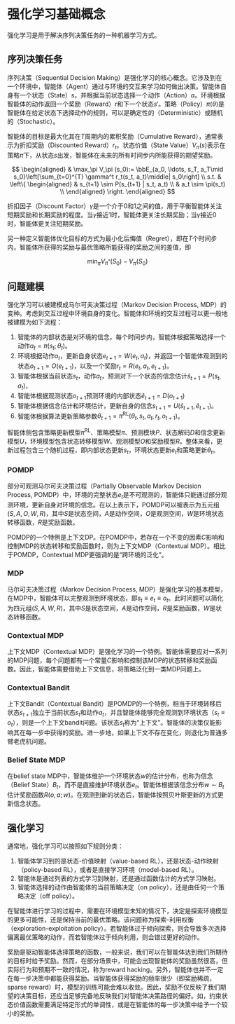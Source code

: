 # 强化学习基础概念

强化学习是用于解决序列决策任务的一种机器学习方式。

## 序列决策任务

序列决策（Sequential Decision Making）是强化学习的核心概念。它涉及到在一个环境中，智能体（Agent）通过与环境的交互来学习如何做出决策。智能体自身有一个状态（State）$s$，并根据当前状态选择一个动作（Action）$a$。环境根据智能体的动作返回一个奖励（Reward）$r$和下一个状态$s'$。策略（Policy）$\pi(\theta)$是智能体在给定状态下选择动作的规则，可以是确定性的（Deterministic）或随机的（Stochastic）。

智能体的目标是最大化其在$T$周期内的累积奖励（Cumulative Reward），通常表示为折扣奖励（Discounted Reward）$r_t$。状态价值（State Value）$V_\pi(s)$表示在策略$\pi$下，从状态$s$出发，智能体在未来的所有时间步内所能获得的期望奖励。

$$
\begin{aligned}
& \max_\pi V_\pi (s_0):= \bbE_{a_0, \ldots, s_T, a_T\mid s_0}\left[\sum_{t=0}^{T} \gamma^t r_t(s_t, a_t)\middle| s_0\right] \\
s.t. & \left\{
\begin{aligned}
& s_{t+1} \sim P(s_{t+1} | s_t, a_t) \\
& a_t \sim \pi(s_t) \\
\end{aligned}
\right.
\end{aligned}
$$

折扣因子（Discount Factor）$\gamma$是一个介于0和1之间的值，用于平衡智能体关注短期奖励和长期奖励的程度。当$\gamma$接近1时，智能体更关注长期奖励；当$\gamma$接近0时，智能体更关注短期奖励。

另一种定义智能体优化目标的方式为最小化后悔值（Regret），即在$T$个时间步内，智能体所获得的奖励与最优策略所能获得的奖励之间的差值，即

$$
\min_\pi V_{\pi^*} (S_0) - V_\pi (S_0)
$$

## 问题建模

强化学习可以被建模成马尔可夫决策过程（Markov Decision Process, MDP）的变种。考虑到交互过程中环境自身的变化。智能体和环境的交互过程可以更一般地被建模为如下流程：

1. 智能体的内部状态是对环境的信念，每个时间步内，智能体根据策略选择一个动作$a_t = \pi(s_t; \theta_t)$。
2. 环境根据动作$a_t$，更新自身状态$e_{t+1} = W(e_t, a_t)$，并返回一个智能体观测到的状态$o_{t + 1} = O(e_{t + 1})$，以及一个奖励$r_t = R(e_t, a_t, e_{t + 1})$。
3. 智能体根据当前状态$s_t$，动作$a_t$，预测对下一个状态的信念估计$\hat s_{t + 1} = P(s_t, a_t)$，
4. 智能体根据观测状态$o_{t + 1}$预测环境的内部状态$\hat e_{t + 1} = D(o_{t + 1})$
5. 智能体根据信念估计和环境估计，更新自身的信念$s_{t + 1} = U(\hat s_{t + 1}, \hat e_{t + 1})$。
5. 智能体根据算法更新策略参数$\theta_{t+1} = \pi^{\text{RL}}(\theta_t, s_t, a_t, r_{t}, o_{t + 1})$。

智能体侧包含策略更新模型$\pi^{\text{RL}}$、策略模型$\pi$、预测模块$P$、状态解码$D$和信念更新模型$U$，环境模型包含状态转移模型$W$、观测模型$O$和奖励模型$R$。整体来看，更新过程包含三个随机过程，即内部状态更新$s_t$，环境状态更新$e_t$和策略更新$\theta_t$。

### POMDP

部分可观测马尔可夫决策过程（Partially Observable Markov Decision Process, POMDP）中，环境的完整状态$e_t$是不可观测的，智能体只能通过部分观测环境，更新自身对环境的信念。在以上表示下，POMDP可以被表示为五元组$(S, A, O, W, R)$，其中$S$是状态空间，$A$是动作空间，$O$是观测空间，$W$是环境状态转移函数，$R$是奖励函数。

POMDP的一个特例是上下文DP。在POMDP中，若存在一个不变的因素$C$影响和控制MDP的状态转移和奖励函数时，则为上下文MDP（Contextual MDP）。相比于POMDP，Contextual MDP更强调的是“跨环境的泛化”。


### MDP

马尔可夫决策过程（Markov Decision Process, MDP）是强化学习的基本模型，在MDP中，智能体可以完整观测到环境状态，即$s_t\equiv e_t\equiv o_t$。此时问题可以简化为四元组$(S, A, W, R)$，其中$S$是状态空间，$A$是动作空间，$R$是奖励函数，$W$是状态转移函数。

### Contextual MDP

上下文MDP（Contextual MDP）是强化学习的一个特例。智能体需要应对一系列的MDP问题，每个问题都有一个常量$C$影响和控制该MDP的状态转移和奖励函数。因此，智能体需要借助上下文信息，将策略泛化到一类MDP问题上。

### Contextual Bandit

上下文Bandit（Contextual Bandit）是POMDP的一个特例，相当于环境转移后状态$s_{t + 1}$独立于当前状态$s_t$和动作$a_t$，并且智能体能够完全观测到环境状态（$s_t\equiv o_t$），则是一个上下文bandit问题。该状态$s_t$称为“上下文”。智能体的决策仅能影响其在每一步中获得的奖励。进一步地，如果上下文不存在变化，则退化为普通多臂老虎机问题。

### Belief State MDP

在belief state MDP中，智能体维护一个环境状态$w$的估计分布，也称为信念（Belief State）$B_t$，而不是直接维护环境状态$e_t$。智能体根据该信念分布$w\sim B_t$估计奖励函数$R(o, a; w)$。在观测到新的状态后，智能体按照贝叶斯更新的方式更新信念状态。

## 强化学习

通常地，强化学习可以按照如下规则分类：

1. 智能体学习到的是状态-价值映射（value-based RL），还是状态-动作映射（policy-based RL），或者是直接学习环境（model-based RL）。
2. 智能体是通过列表的方式学习到映射，还是通过函数估计的方式学习映射。
3. 智能体选择的动作由智能体的当前策略决定（on policy），还是由任何一个策略决定（off policy）。

在智能体进行学习的过程中，需要在环境模型未知的情况下，决定是探索环境模型的更多可能性，还是保持当前的最优策略。该问题称为探索-利用权衡（exploration-exploitation policy）。若智能体过于倾向探索，则会导致多次选择偏离最优策略的动作，而若智能体过于倾向利用，则会错过更好的动作。

奖励是驱动智能体选择策略的函数，一般来说，我们可以在智能体达到我们所期待的目标时给予奖励。然而，在部分场景中，可能会出现智能体的奖励虽然很高，但实际行为和预期不一致的情况，称为reward hacking。另外，智能体也并不一定在每一步决策中都能获得奖励。当智能体获得奖励的频率很少（即奖励稀疏，sparse reward）时，模型的训练可能会难以收敛。因此，奖励不仅反映了我们期望的决策目标，还应当足够完备地反映我们对智能体决策路径的偏好。如，约束状态价值函数需要满足特定形式的单调性，或是在智能体的每一步决策中给予一个较小的奖励。